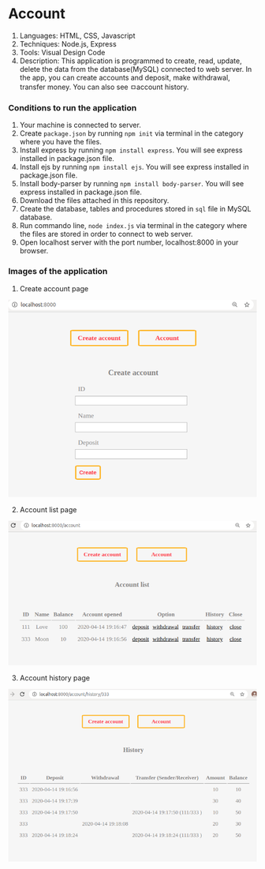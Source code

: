 # Account

1. Languages: HTML, CSS, Javascript
2. Techniques: Node.js, Express
2. Tools: Visual Design Code
3. Description: This application is programmed to create, read, update, delete the data from the database(MySQL) connected to web server.
In the app, you can create accounts and deposit, make withdrawal, transfer money. You can also see ㅁaccount history.

### Conditions to run the application

1. Your machine is connected to server.
2. Create `package.json` by running `npm init` via terminal in the category where you have the files.
3. Install express by running `npm install express`. You will see express installed in package.json file.
4. Install ejs by running `npm install ejs`. You will see express installed in package.json file.
5. Install body-parser by running `npm install body-parser`. You will see express installed in package.json file.
6. Download the files attached in this repository.
7. Create the database, tables and procedures stored in `sql` file in MySQL database.
8. Run commando line, `node index.js` via terminal in the category where the files are stored in order to connect to web server.
9. Open localhost server with the port number, localhost:8000 in your browser.

### Images of the application

1. Create account page
<img src="/img/create.png" alt="create account page">

2. Account list page
<img src="/img/list.png" alt="account list page">

3. Account history page
<img src="/img/history.png" alt="account history page">
